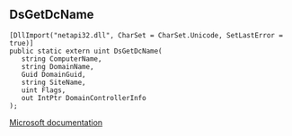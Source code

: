 ## DsGetDcName

```
[DllImport("netapi32.dll", CharSet = CharSet.Unicode, SetLastError = true)]
public static extern uint DsGetDcName(
   string ComputerName,
   string DomainName,
   Guid DomainGuid,
   string SiteName,
   uint Flags,
   out IntPtr DomainControllerInfo
);
```

[Microsoft documentation](https://docs.microsoft.com/en-us/windows/win32/api/dsgetdc/nf-dsgetdc-dsgetdcnamew)
